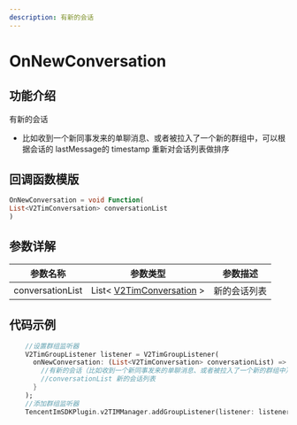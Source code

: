```yaml
---
description: 有新的会话
---
```


# OnNewConversation

## 功能介绍

有新的会话

* 比如收到一个新同事发来的单聊消息、或者被拉入了一个新的群组中，可以根据会话的 lastMessage的 timestamp 重新对会话列表做排序

## 回调函数模版

```dart
OnNewConversation = void Function(
List<V2TimConversation> conversationList
)
```

## 参数详解

| 参数名称             | 参数类型                                                                       | 参数描述   |
| ---------------- | -------------------------------------------------------------------------- | ------ |
| conversationList | List< [V2TimConversation](../guan-jian-lei/message/v2timconversation.md) > | 新的会话列表 |

## 代码示例

```dart
    //设置群组监听器
    V2TimGroupListener listener = V2TimGroupListener(
      onNewConversation: (List<V2TimConversation> conversationList) => {
        //有新的会话（比如收到一个新同事发来的单聊消息、或者被拉入了一个新的群组中），可以根据会话的 lastMessage -> timestamp 重新对会话列表做排序
        //conversationList 新的会话列表
      }
    );
    //添加群组监听器
    TencentImSDKPlugin.v2TIMManager.addGroupListener(listener: listener);
```
